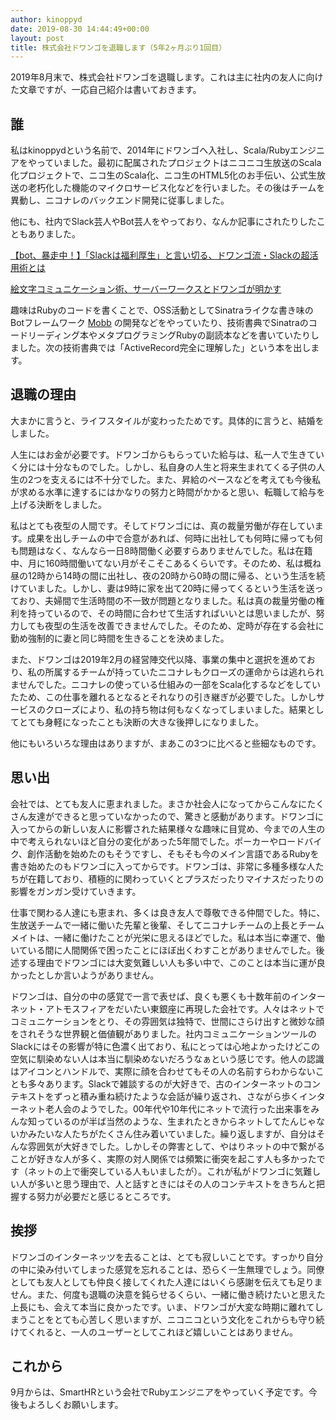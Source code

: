 ```yaml
---
author: kinoppyd
date: 2019-08-30 14:44:49+00:00
layout: post
title: 株式会社ドワンゴを退職します（5年2ヶ月ぶり1回目）
---
```


2019年8月末で、株式会社ドワンゴを退職します。これは主に社内の友人に向けた文章ですが、一応自己紹介は書いておきます。

## 誰


私はkinoppydという名前で、2014年にドワンゴへ入社し、Scala/Rubyエンジニアをやっていました。最初に配属されたプロジェクトはニコニコ生放送のScala化プロジェクトで、ニコ生のScala化、ニコ生のHTML5化のお手伝い、公式生放送の老朽化した機能のマイクロサービス化などを行いました。その後はチームを異動し、ニコナレのバックエンド開発に従事しました。

他にも、社内でSlack芸人やBot芸人をやっており、なんか記事にされたりしたこともありました。

[【bot、暴走中！】「Slackは福利厚生」と言い切る、ドワンゴ流・Slackの超活用術とは](https://seleck.cc/1063)

[絵文字コミュニケーション術、サーバーワークスとドワンゴが明かす](https://ascii.jp/elem/000/001/177/1177479/)

趣味はRubyのコードを書くことで、OSS活動としてSinatraライクな書き味のBotフレームワーク [Mobb](https://github.com/kinoppyd/mobb) の開発などをやっていたり、技術書典でSinatraのコードリーディング本やメタプログラミングRubyの副読本などを書いていたりしました。次の技術書典では「ActiveRecord完全に理解した」という本を出します。


## 退職の理由


大まかに言うと、ライフスタイルが変わったためです。具体的に言うと、結婚をしました。

人生にはお金が必要です。ドワンゴからもらっていた給与は、私一人で生きていく分には十分なものでした。しかし、私自身の人生と将来生まれてくる子供の人生の2つを支えるには不十分でした。また、昇給のペースなどを考えても今後私が求める水準に達するにはかなりの努力と時間がかかると思い、転職して給与を上げる決断をしました。

私はとても夜型の人間です。そしてドワンゴには、真の裁量労働が存在しています。成果を出しチームの中で合意があれば、何時に出社しても何時に帰っても何も問題はなく、なんなら一日8時間働く必要すらありませんでした。私は在籍中、月に160時間働いてない月がそこそこあるくらいです。そのため、私は概ね昼の12時から14時の間に出社し、夜の20時から0時の間に帰る、という生活を続けていました。しかし、妻は9時に家を出て20時に帰ってくるという生活を送っており、夫婦間で生活時間の不一致が問題となりました。私は真の裁量労働の権利を持っているので、その時間に合わせて生活すればいいとは思いましたが、努力しても夜型の生活を改善できませんでした。そのため、定時が存在する会社に勤め強制的に妻と同じ時間を生きることを決めました。

また、ドワンゴは2019年2月の経営陣交代以降、事業の集中と選択を進めており、私の所属するチームが持っていたニコナレもクローズの運命からは逃れられませんでした。ニコナレの使っている仕組みの一部をScala化するなどをしていたため、この仕事を離れるとなるとそれなりの引き継ぎが必要でした。しかしサービスのクローズにより、私の持ち物は何もなくなってしまいました。結果としてとても身軽になったことも決断の大きな後押しになりました。

他にもいろいろな理由はありますが、まあこの3つに比べると些細なものです。


## 思い出


会社では、とても友人に恵まれました。まさか社会人になってからこんなにたくさん友達ができると思っていなかったので、驚きと感動があります。ドワンゴに入ってからの新しい友人に影響された結果様々な趣味に目覚め、今までの人生の中で考えられないほど自分の変化があった5年間でした。ポーカーやロードバイク、創作活動を始めたのもそうですし、そもそも今のメイン言語であるRubyを書き始めたのもドワンゴに入ってからです。ドワンゴは、非常に多種多様な人たちが在籍しており、積極的に関わっていくとプラスだったりマイナスだったりの影響をガンガン受けていきます。

仕事で関わる人達にも恵まれ、多くは良き友人で尊敬できる仲間でした。特に、生放送チームで一緒に働いた先輩と後輩、そしてニコナレチームの上長とチームメイトは、一緒に働けたことが光栄に思えるほどでした。私は本当に幸運で、働いている間に人間関係で困ったことにほぼ出くわすことがありませんでした。後述する理由でドワンゴには大変気難しい人も多い中で、このことは本当に運が良かったとしか言いようがありません。

ドワンゴは、自分の中の感覚で一言で表せば、良くも悪くも十数年前のインターネット・アトモスフィアをだいたい東銀座に再現した会社です。人々はネットでコミュニケーションをとり、その雰囲気は独特で、世間にさらけ出すと微妙な顔をされそうな世界観と価値観がありました。社内コミュニケーションツールのSlackにはその影響が特に色濃く出ており、私にとっては心地よかったけどこの空気に馴染めない人は本当に馴染めないだろうなぁという感じです。他人の認識はアイコンとハンドルで、実際に顔を合わせてもその人の名前すらわからないことも多々あります。Slackで雑談するのが大好きで、古のインターネットのコンテキストをずっと積み重ね続けたような会話が繰り返され、さながら歩くインターネット老人会のようでした。00年代や10年代にネットで流行った出来事をみんな知っているのが半ば当然のような、生まれたときからネットしてたんじゃないかみたいな人たちがたくさん住み着いていました。繰り返しますが、自分はそんな雰囲気が大好きでした。しかしその弊害として、やはりネットの中で繋がることが好きな人が多く、実際の対人関係では頻繁に衝突を起こす人も多かったです（ネットの上で衝突している人もいましたが）。これが私がドワンゴに気難しい人が多いと思う理由で、人と話すときにはその人のコンテキストをきちんと把握する努力が必要だと感じるところです。


## 挨拶


ドワンゴのインターネッツを去ることは、とても寂しいことです。すっかり自分の中に染み付いてしまった感覚を忘れることは、恐らく一生無理でしょう。同僚としても友人としても仲良く接してくれた人達にはいくら感謝を伝えても足りません。また、何度も退職の決意を鈍らせるくらい、一緒に働き続けたいと思えた上長にも、会えて本当に良かったです。いま、ドワンゴが大変な時期に離れてしまうことをとても心苦しく思いますが、ニコニコという文化をこれからも守り続けてくれると、一人のユーザーとしてこれほど嬉しいことはありません。


## これから


9月からは、SmartHRという会社でRubyエンジニアをやっていく予定です。今後もよろしくお願いします。
